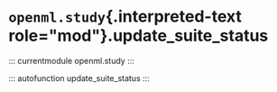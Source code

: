 # `openml.study`{.interpreted-text role="mod"}.update_suite_status

::: currentmodule
openml.study
:::

::: autofunction
update_suite_status
:::

<div class="clearer"></div>
